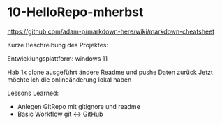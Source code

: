 # 10-HelloRepo-mherbst

https://github.com/adam-p/markdown-here/wiki/markdown-cheatsheet

Kurze Beschreibung des Projektes:

Entwicklungsplattform: windows 11

Hab 1x clone ausgeführt ändere Readme und pushe Daten zurück
Jetzt möchte ich die onlineänderung lokal haben

Lessons Learned:
+ Anlegen GitRepo mit gitignore und readme
+ Basic Workflow git <-> GitHub
